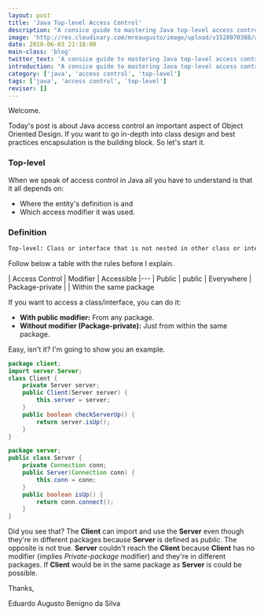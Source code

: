 ```yaml
---
layout: post
title: 'Java Top-level Access Control'
description: "A consice guide to mastering Java top-level access control"
image: 'http://res.cloudinary.com/mreaugusto/image/upload/v1528070388/access-control.jpg'
date: 2018-06-03 21:18:00
main-class: 'blog'
twitter_text: 'A consice guide to mastering Java top-level access control'
introduction: "A consice guide to mastering Java top-level access control"
category: ['java', 'access control', 'top-level']
tags: ['java', 'access control', 'top-level']
reviser: []
---
```


Welcome.

Today's post is about Java access control an important aspect of Object Oriented Design. If you want to go in-depth into class design and best practices encapsulation is the building block. So let's start it.

### Top-level
When we speak of access control in Java all you have to understand is that it all depends on:
- Where the entity's definition is and
- Which access modifier it was used.


### Definition
```txt
Top-level: Class or interface that is not nested in other class or interface.
```

Follow below a table with the rules before I explain.

| Access Control	| Modifier 	| Accessible
|---
| Public            | public 	| Everywhere
| Package-private   | 			| Within the same package

If you want to access a class/interface, you can do it:
- **With public modifier:** From any package.
- **Without modifier (Package-private):** Just from within the same package.

Easy, isn't it? I'm going to show you an example.

```java
package client;
import server.Server;
class Client {
    private Server server;
    public Client(Server server) {
        this.server = server;
    }
    public boolean checkServerUp() {
        return server.isUp();
    }
}

package server;
public class Server {
    private Connection conn;
    public Server(Connection conn) {
        this.conn = conn;
    }
    public boolean isUp() {
        return conn.connect();
    }
}

```
Did you see that? 
The **Client** can import and use the **Server** even though they're in different packages because **Server** is defined as _public_. The opposite is not true. **Server** couldn't reach the **Client** because **Client** has no modifier (implies _Private-package_ modifier) and they're in different packages. If **Client** would be in the same package as **Server** is could be possible.


Thanks,

Eduardo Augusto Benigno da Silva